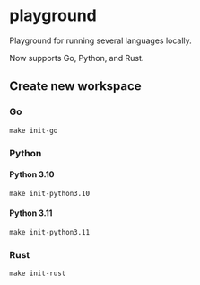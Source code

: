 # playground

Playground for running several languages locally.

Now supports Go, Python, and Rust.

## Create new workspace

### Go

```shell
make init-go
```

### Python

#### Python 3.10

```shell
make init-python3.10
```

#### Python 3.11

```shell
make init-python3.11
```

### Rust

```shell
make init-rust
```
